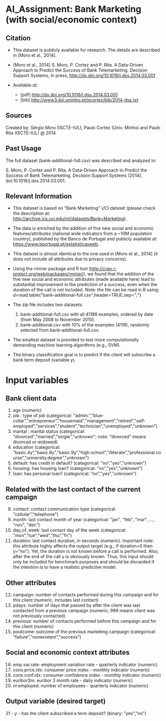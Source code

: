 # AI_Assignment: Bank Marketing (with social/economic context)

## Citation
  * This dataset is publicly available for research. The details are described in [Moro et al., 2014]. 
  * [Moro et al., 2014] S. Moro, P. Cortez and P. Rita. A Data-Driven Approach to Predict the Success of Bank Telemarketing. Decision Support Systems, In press, http://dx.doi.org/10.1016/j.dss.2014.03.001

  * Available at:
    * [pdf] http://dx.doi.org/10.1016/j.dss.2014.03.001
    * [bib] http://www3.dsi.uminho.pt/pcortez/bib/2014-dss.txt


## Sources
   Created by: Sérgio Moro (ISCTE-IUL), Paulo Cortez (Univ. Minho) and Paulo Rita (ISCTE-IUL) @ 2014
   
## Past Usage

  The full dataset (bank-additional-full.csv) was described and analyzed in:

  S. Moro, P. Cortez and P. Rita. A Data-Driven Approach to Predict the Success of Bank Telemarketing. Decision Support Systems (2014), doi:10.1016/j.dss.2014.03.001.
 
## Relevant Information

   * This dataset is based on "Bank Marketing" UCI dataset (please check the description at: http://archive.ics.uci.edu/ml/datasets/Bank+Marketing).
   * The data is enriched by the addition of five new social and economic features/attributes (national wide indicators from a ~10M population country), published by the Banco de Portugal and publicly available at: https://www.bportugal.pt/estatisticasweb.
   * This dataset is almost identical to the one used in [Moro et al., 2014] (it does not include all attributes due to privacy concerns). 
   * Using the rminer package and R tool (http://cran.r-project.org/web/packages/rminer/), we found that the addition of the five new social and economic attributes (made available here) lead to substantial improvement in the prediction of a success, even when the duration of the call is not included. Note: the file can be read in R using: d=read.table("bank-additional-full.csv",header=TRUE,sep=";")
   
   * The zip file includes two datasets: 
      1) bank-additional-full.csv with all 41188 examples, ordered by date (from May 2008 to November 2010).
      2) bank-additional.csv with 10% of the examples (4119), randomly selected from bank-additional-full.csv.
   * The smallest dataset is provided to test more computationally demanding machine learning algorithms (e.g., SVM).

   * The binary classification goal is to predict if the client will subscribe a bank term deposit (variable y).

# Input variables
   
   ## Bank client data
   1. age (numeric)
   2. job : type of job (categorical: "admin.","blue-collar","entrepreneur","housemaid","management","retired","self-employed","services","student","technician","unemployed","unknown")
   3. marital : marital status (categorical: "divorced","married","single","unknown"; note: "divorced" means divorced or widowed)
   4. education (categorical: "basic.4y","basic.6y","basic.9y","high.school","illiterate","professional.course","university.degree","unknown")
   5. default: has credit in default? (categorical: "no","yes","unknown")
   6. housing: has housing loan? (categorical: "no","yes","unknown")
   7. loan: has personal loan? (categorical: "no","yes","unknown")
   
   ## Related with the last contact of the current campaign
   8. contact: contact communication type (categorical: "cellular","telephone") 
   9. month: last contact month of year (categorical: "jan", "feb", "mar", ..., "nov", "dec")
  10. day_of_week: last contact day of the week (categorical: "mon","tue","wed","thu","fri")
  11. duration: last contact duration, in seconds (numeric). Important note:  this attribute highly affects the output target (e.g., if duration=0 then y="no"). Yet, the duration is not known before a call is performed. Also, after the end of the call y is obviously known. Thus, this input should only be included for benchmark purposes and should be discarded if the intention is to have a realistic predictive model.
  
  ## Other attributes
  12. campaign: number of contacts performed during this campaign and for this client (numeric, includes last contact)
  13. pdays: number of days that passed by after the client was last contacted from a previous campaign (numeric; 999 means client was not previously contacted)
  14. previous: number of contacts performed before this campaign and for this client (numeric)
  15. poutcome: outcome of the previous marketing campaign (categorical: "failure","nonexistent","success")
  
   ## Social and economic context attributes
  16. emp.var.rate: employment variation rate - quarterly indicator (numeric)
  17. cons.price.idx: consumer price index - monthly indicator (numeric)     
  18. cons.conf.idx: consumer confidence index - monthly indicator (numeric)     
  19. euribor3m: euribor 3 month rate - daily indicator (numeric)
  20. nr.employed: number of employees - quarterly indicator (numeric)

  ## Output variable (desired target)
  21 - y - has the client subscribed a term deposit? (binary: "yes","no")
